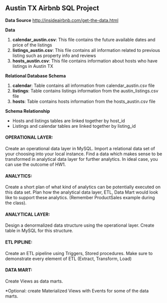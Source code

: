 ## Austin TX Airbnb SQL Project

**Data Source**
http://insideairbnb.com/get-the-data.html

**Data** 

 1. **calendar_austin.csv**: This file contains the future available dates    and price of the listings
 2. **listings_austin.csv**: This file contains all information related to previous listing such as property info and reviews
 3. **hosts_austin.csv**: This file contains information about hosts who have listings in Austin TX

**Relational Database Schema**

 1. **calendar**: Table contains all information from calendar_austin.csv file
 2. **listings**: Table contains listings information from the austin_listings.csv file
 3. **hosts**: Table contains hosts information from the hosts_austin.csv file

**Schema Relationship**

 - Hosts and listings tables are linked together by host_id
 - Listings and calendar tables are linked together by listing_id




#### OPERATIONAL LAYER: 
Create an operational data layer in MySQL. Import a relational data set of your choosing into your local instance. Find a data which makes sense to be transformed in analytical data layer for further analytics. In ideal case, you can use the outcome of HW1.

#### ANALYTICS:
Create a short plan of what kind of analytics can be potentially executed on this data set. Plan how the analytical data layer, ETL, Data Mart would look like to support these analytics. (Remember ProductSales example during the class).

#### ANALYTICAL LAYER:
Design a denormalized data structure using the operational layer. Create table in MySQL for this structure.

#### ETL PIPLINE:
Create an ETL pipeline using Triggers, Stored procedures. Make sure to demonstrate every element of ETL (Extract, Transform, Load)

#### DATA MART:
Create Views as data marts.

*Optional: create Materialized Views with Events for some of the data marts.

